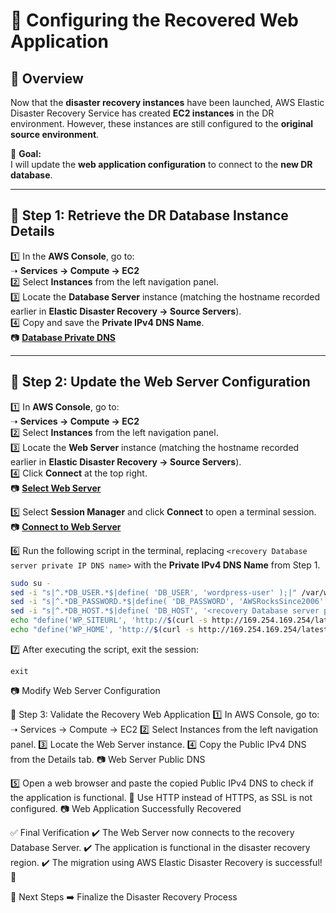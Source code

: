 # **🔹 Configuring the Recovered Web Application**

## **📌 Overview**
Now that the **disaster recovery instances** have been launched, AWS Elastic Disaster Recovery Service has created **EC2 instances** in the DR environment. However, these instances are still configured to the **original source environment**.

🔹 **Goal:**  
I will update the **web application configuration** to connect to the **new DR database**.

---

## **📍 Step 1: Retrieve the DR Database Instance Details**
1️⃣ In the **AWS Console**, go to:  
   ➝ **Services → Compute → EC2**  
2️⃣ Select **Instances** from the left navigation panel.  
3️⃣ Locate the **Database Server** instance (matching the hostname recorded earlier in **Elastic Disaster Recovery → Source Servers**).  
4️⃣ Copy and save the **Private IPv4 DNS Name**.  
📷 **[Database Private DNS](./images/db-ipaddr.png)**  

---

## **📍 Step 2: Update the Web Server Configuration**
1️⃣ In **AWS Console**, go to:  
   ➝ **Services → Compute → EC2**  
2️⃣ Select **Instances** from the left navigation panel.  
3️⃣ Locate the **Web Server** instance (matching the hostname recorded earlier in **Elastic Disaster Recovery → Source Servers**).  
4️⃣ Click **Connect** at the top right.  
📷 **[Select Web Server](./images/select-dr-ws.png)**  

5️⃣ Select **Session Manager** and click **Connect** to open a terminal session.  
📷 **[Connect to Web Server](./images/select-ssm.png)**  

6️⃣ Run the following script in the terminal, replacing `<recovery Database server private IP DNS name>` with the **Private IPv4 DNS Name** from Step 1.  
```bash
sudo su -
sed -i "s|^.*DB_USER.*$|define( 'DB_USER', 'wordpress-user' );|" /var/www/html/wp-config.php
sed -i "s|^.*DB_PASSWORD.*$|define( 'DB_PASSWORD', 'AWSRocksSince2006' );|" /var/www/html/wp-config.php
sed -i "s|^.*DB_HOST.*$|define( 'DB_HOST', '<recovery Database server private IP DNS name>' );|" /var/www/html/wp-config.php
echo "define('WP_SITEURL', 'http://$(curl -s http://169.254.169.254/latest/meta-data/public-hostname)');" >> /var/www/html/wp-config.php
echo "define('WP_HOME', 'http://$(curl -s http://169.254.169.254/latest/meta-data/public-hostname)');" >> /var/www/html/wp-config.php
```
7️⃣ After executing the script, exit the session:
```
exit
```
📷 Modify Web Server Configuration

📍 Step 3: Validate the Recovery Web Application
1️⃣ In AWS Console, go to:
➝ Services → Compute → EC2
2️⃣ Select Instances from the left navigation panel.
3️⃣ Locate the Web Server instance.
4️⃣ Copy the Public IPv4 DNS from the Details tab.
📷 Web Server Public DNS

5️⃣ Open a web browser and paste the copied Public IPv4 DNS to check if the application is functional.
📌 Use HTTP instead of HTTPS, as SSL is not configured.
📷 Web Application Successfully Recovered

✅ Final Verification
✔️ The Web Server now connects to the recovery Database Server.
✔️ The application is functional in the disaster recovery region.
✔️ The migration using AWS Elastic Disaster Recovery is successful! 🚀

🎯 Next Steps
➡️ Finalize the Disaster Recovery Process
